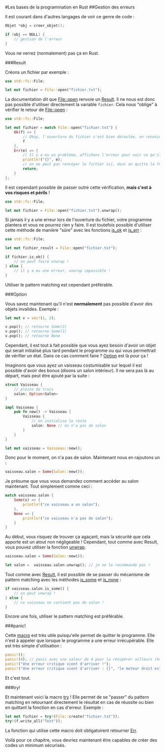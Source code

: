#Les bases de la programmation en Rust
##Gestion des erreurs

Il est courant dans d'autres langages de voir ce genre de code :

```C
Objet *obj = creer_objet();

if (obj == NULL) {
    // gestion de l'erreur
}
```

Vous ne verrez (normalement) pas ça en Rust.

###Result

Créons un fichier par exemple :

```Rust
use std::fs::File;

let mut fichier = File::open("fichier.txt");
```

La documentation dit que [File::open](https://doc.rust-lang.org/stable/std/fs/struct.File.html#method.open) renvoie un [Result](https://doc.rust-lang.org/stable/std/io/type.Result.html). Il ne nous est donc pas possible d'utiliser directement la variable `fichier`. Cela nous "oblige" à vérifier le retour de [File::open](https://doc.rust-lang.org/stable/std/fs/struct.File.html#method.open) :

```Rust
use std::fs::File;

let mut fichier = match File::open("fichier.txt") {
    Ok(f) => {
        // Okay, l'ouverture du fichier s'est bien déroulée, on renvoie l'objet
        f
    },
    Err(e) => {
        // Il y a eu un problème, affichons l'erreur pour voir ce qu'il se passe
        println!("{}", e);
        // on ne peut pas renvoyer le fichier ici, donc on quitte la fonction
        return;
    }
};
```

Il est cependant possible de passer outre cette vérification, __mais c'est à vos risques et périls__ !

```Rust
use std::fs::File;

let mut fichier = File::open("fichier.txt").unwrap();
```

Si jamais il y a une erreur lors de l'ouverture du fichier, votre programme plantera et vous ne pourrez rien y faire. Il est toutefois possible d'utiliser cette méthode de manière "sûre" avec les fonctions [is_ok](https://doc.rust-lang.org/stable/std/result/enum.Result.html#method.is_ok) et [is_err](https://doc.rust-lang.org/stable/std/result/enum.Result.html#method.is_err) :

```Rust
use std::fs::File;

let mut fichier_result = File::open("fichier.txt");

if fichier.is_ok() {
    // on peut faire unwrap !
} else {
    // il y a eu une erreur, unwrap impossible !
}
```

Utiliser le pattern matching est cependant préférable.

###Option

Vous savez maintenant qu'il n'est __normalement__ pas possible d'avoir des objets invalides. Exemple :

```Rust
let mut v = vec!(1, 2);

v.pop(); // retourne Some(2)
v.pop(); // retourne Some(1)
v.pop(); // retourne None
```

Cependant, il est tout à fait possible que vous ayez besoin d'avoir un objet qui serait initialisé plus tard pendant le programme ou qui vous permettrait de vérifier un état. Dans ce cas comment faire ? [Option](https://doc.rust-lang.org/stable/std/option/enum.Option.html) est là pour ça !

Imaginons que vous ayez un vaisseau costumisable sur lequel il est possible d'avoir des bonus (disons un salon intérieur). Il ne sera pas là au départ, mais peut être ajouté par la suite :

```Rust
struct Vaisseau {
    // pleins de trucs
    salon: Option<Salon>
}

impl Vaisseau {
    pub fn new() -> Vaisseau {
        Vaisseau {
            // on initialise le reste
            salon: None // on n'a pas de salon
        }
    }
}

let mut vaisseau = Vaisseau::new();
```

Donc pour le moment, on n'a pas de salon. Maintenant nous en rajoutons un :

```Rust
vaisseau.salon = Some(Salon::new());
```

Je présume que vous vous demandez comment accéder au salon maintenant. Tout simplement comme ceci :

```Rust
match vaisseau.salon {
    Some(s) => {
        println!("ce vaisseau a un salon");
    },
    None => {
        println!("ce vaisseau n'a pas de salon");
    }
}
```

Au début, vous risquez de trouver ça agaçant, mais la sécurité que cela apporte est un atout non négligeable ! Cependant, tout comme avec Result, vous pouvez utiliser la fonction [unwrap](https://doc.rust-lang.org/stable/std/option/enum.Option.html#method.unwrap).

```Rust
vaisseau.salon = Some(Salon::new());

let salon =  vaisseau.salon.unwrap(); // je ne le recommande pas !
```

Tout comme avec [Result](https://doc.rust-lang.org/stable/std/result/enum.Result.html), il est possible de se passer du mécanisme de pattern matching avec les méthodes [is_some](https://doc.rust-lang.org/stable/std/option/enum.Option.html#method.is_some) et [is_none](https://doc.rust-lang.org/stable/std/option/enum.Option.html#method.is_none) :

```Rust
if vaisseau.salon.is_some() {
    // on peut unwrap !
} else {
    // ce vaisseau ne contient pas de salon !
}
```

Encore une fois, utiliser le pattern matching est préférable.

###panic!

Cette [macro](https://doc.rust-lang.org/stable/std/macro.panic!.html) est très utile puisqu'elle permet de quitter le programme. Elle n'est à appeler que lorsque le programme a une erreur irrécupérable. Elle est très simple d'utilisation :

```Rust
panic!();
panic!(4); // panic avec une valeur de 4 pour la récupérer ailleurs (hors du programme par exemple)
panic!("Une erreur critique vient d'arriver !");
panic!("Une erreur critique vient d'arriver : {}", "le moteur droit est mort");
```

Et c'est tout.

###try!

Et maintenant voici la macro [try](https://doc.rust-lang.org/stable/std/macro.try!.html) ! Elle permet de se "passer" du pattern matching en retournant directement le résultat en cas de réussite ou bien en quittant la fonction en cas d'erreur. Exemple :

```Rust
let mut fichier = try!(File::create("fichier.txt"));
try!(f.write_all("Test"));
```

La fonction qui utilise cette macro doit obligatoirent retourner [Err](https://doc.rust-lang.org/stable/std/result/enum.Result.html#variant.Err).

Voilà pour ce chapitre, vous devriez maintenant être capables de créer des codes un minimum sécurisés.
